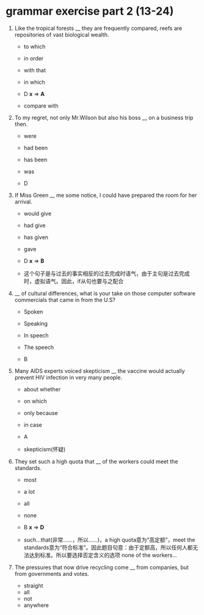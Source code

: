 # grammar exercise part 2 (13-24)

1. Like the tropical forests __ they are frequently compared, reefs are repositories of vast biological wealth.

    - to which
    - in order
    - with that
    - in which

    - D **x** => **A**
    - compare with

1. To my regret, not only Mr.Wilson but also his boss __ on a business trip then.

    - were
    - had been
    - has been
    - was

    - D

1. If Miss Green __ me some notice, I could have prepared the room for her arrival.

    - would give
    - had give
    - has given
    - gave

    - D **x** => **B**
    - 这个句子是与过去的事实相反的过去完成时语气，由于主句是过去完成时，虚拟语气。因此，if从句也要与之配合

1. __ of cultural differences, what is your take on those computer software commercials that came in from the U.S?

    - Spoken
    - Speaking
    - In speech
    - The speech

    - B

1. Many AIDS experts voiced skepticism __ the vaccine would actually prevent HIV infection in very many people.

    - about whether
    - on which
    - only because
    - in case

    - A
    - skepticism(怀疑)

1. They set such a high quota that __ of the workers could meet the standards.

    - most
    - a lot
    - all
    - none

    - B **x** => **D**
    - such…that(非常……，所以……)，a high quota意为“高定额”，meet the standards意为“符合标准”。因此题目句意：由于定额高，所以任何人都无法达到标准。所以要选择否定含义的选项 none of the workers…

1. The pressures that now drive recycling come __ from companies, but from governments and votes.

    - straight
    - all
    - not
    - anywhere
